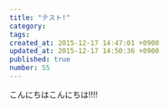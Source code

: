 ```yaml
---
title: "テスト!"
category: 
tags: 
created_at: 2015-12-17 14:47:01 +0900
updated_at: 2015-12-17 14:50:36 +0900
published: true
number: 55
---
```


こんにちはこんにちは!!!!
